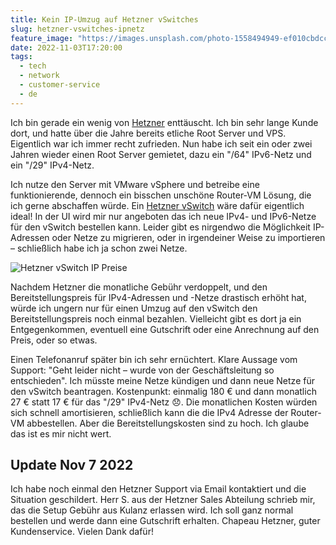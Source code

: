 ```yaml
---
title: Kein IP-Umzug auf Hetzner vSwitches
slug: hetzner-vswitches-ipnetz
feature_image: "https://images.unsplash.com/photo-1558494949-ef010cbdcc31?ixlib=rb-4.0.3&ixid=MnwxMjA3fDB8MHxwaG90by1wYWdlfHx8fGVufDB8fHx8&auto=format&fit=crop&w=2834&q=80"
date: 2022-11-03T17:20:00
tags:
  - tech
  - network
  - customer-service
  - de
---
```


Ich bin gerade ein wenig von [Hetzner](https://www.hetzner.de) enttäuscht. Ich bin sehr lange Kunde dort, und hatte über die Jahre bereits etliche Root Server und VPS. Eigentlich war ich immer recht zufrieden. Nun habe ich seit ein oder zwei Jahren wieder einen Root Server gemietet, dazu ein "/64" IPv6-Netz und ein "/29" IPv4-Netz.

Ich nutze den Server mit VMware vSphere und betreibe eine funktionierende, dennoch ein bisschen unschöne Router-VM Lösung, die ich gerne abschaffen würde. Ein [Hetzner vSwitch](https://docs.hetzner.com/de/robot/dedicated-server/network/vswitch/) wäre dafür eigentlich ideal! In der UI wird mir nur angeboten das ich neue IPv4- und IPv6-Netze für den vSwitch bestellen kann. Leider gibt es nirgendwo die Möglichkeit IP-Adressen oder Netze zu migrieren, oder in irgendeiner Weise zu importieren – schließlich habe ich ja schon zwei Netze. 

![Hetzner vSwitch IP Preise](https://cloud.rmbr.eu/file/dstore/vswitch-preise.png)

Nachdem Hetzner die monatliche Gebühr verdoppelt, und den Bereitstellungspreis für IPv4-Adressen und -Netze drastisch erhöht hat, würde ich ungern nur für einen Umzug auf den vSwitch den Bereitstellungspreis noch einmal bezahlen. Vielleicht gibt es dort ja ein Entgegenkommen, eventuell eine Gutschrift oder eine Anrechnung auf den Preis, oder so etwas. 

Einen Telefonanruf später bin ich sehr ernüchtert. Klare Aussage vom Support: "Geht leider nicht – wurde von der Geschäftsleitung so entschieden". Ich müsste meine Netze kündigen und dann neue Netze für den vSwitch beantragen. Kostenpunkt: einmalig 180 € und dann monatlich 27 € statt 17 € für das "/29" IPv4-Netz 😞. Die monatlichen Kosten würden sich schnell amortisieren, schließlich kann die die IPv4 Adresse der Router-VM abbestellen. Aber die Bereitstellungskosten sind zu hoch. Ich glaube das ist es mir nicht wert.

## Update Nov 7 2022

Ich habe noch einmal den Hetzner Support via Email kontaktiert und die Situation geschildert. Herr S. aus der Hetzner Sales Abteilung schrieb mir, das die Setup Gebühr aus Kulanz erlassen wird. Ich soll ganz normal bestellen und werde dann eine Gutschrift erhalten. Chapeau Hetzner, guter Kundenservice. Vielen Dank dafür!
